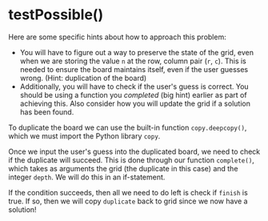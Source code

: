<!--title={guessing clause: testPossible()}-->

<!--badges={Algorithmns:18}-->

<!--concepts{Functions}-->

# testPossible()

Here are some specific hints about how to approach this problem:

- You will have to figure out a way to preserve the state of the grid, even when we are storing the value `n` at the row, column pair (`r`, `c`). This is needed to ensure the board maintains itself, even if the user guesses wrong. (Hint: duplication of the board)
- Additionally, you will have to check if the user's guess is correct. You should be using a function you *completed* (big hint) earlier as part of achieving this. Also consider how you will update the grid if a solution has been found. 

To duplicate the board we can use the built-in function `copy.deepcopy()`, which we must import the Python library `copy`.

Once we input the user's guess into the duplicated board, we need to check if the duplicate will succeed. This is done through our function `complete()`,  which takes as arguments the grid (the duplicate in this case) and the integer `depth`. We will do this in an if-statement.

If the condition succeeds, then all we need to do left is check if `finish` is true. If so, then we will copy `duplicate` back to grid since we now have a solution!




